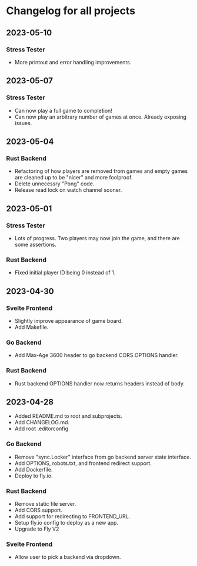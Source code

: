 # Changelog for all projects

## 2023-05-10
### Stress Tester
* More printout and error handling improvements.

## 2023-05-07
### Stress Tester
* Can now play a full game to completion!
* Can now play an arbitrary number of games at once. Already exposing issues.

## 2023-05-04

### Rust Backend
* Refactoring of how players are removed from games and empty games
  are cleaned up to be "nicer" and more foolproof.
* Delete unnecessry "Pong" code.
* Release read lock on watch channel sooner.

## 2023-05-01

### Stress Tester
* Lots of progress. Two players may now join the game, and there are some assertions.

### Rust Backend
* Fixed initial player ID being 0 instead of 1.

## 2023-04-30

### Svelte Frontend
* Slightly improve appearance of game board.
* Add Makefile.

### Go Backend
* Add Max-Age 3600 header to go backend CORS OPTIONS handler.

### Rust Backend
* Rust backend OPTIONS handler now returns headers instead of body.

## 2023-04-28

* Added README.md to root and subprojects.
* Add CHANGELOG.md.
* Add root .editorconfig

### Go Backend
* Remove "sync.Locker" interface from go backend server state interface.
* Add OPTIONS, robots.txt, and frontend redirect support.
* Add Dockerfile.
* Deploy to fly.io.

### Rust Backend
* Remove static file server.
* Add CORS support.
* Add support for redirecting to FRONTEND_URL.
* Setup fly.io config to deploy as a new app.
* Upgrade to Fly V2

### Svelte Frontend
* Allow user to pick a backend via dropdown.
